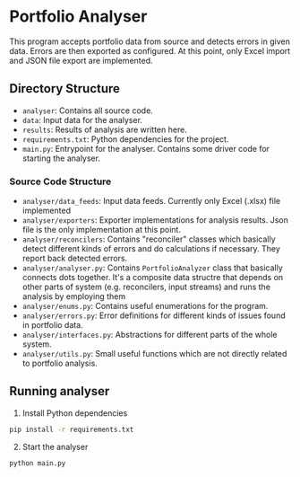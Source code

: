 # Portfolio Analyser

This program accepts portfolio data from source and detects errors in given data. Errors are then exported
as configured. At this point, only Excel import and JSON file export are implemented.

## Directory Structure

- `analyser`: Contains all source code.
- `data`: Input data for the analyser.
- `results`: Results of analysis are written here.
- `requirements.txt`: Python dependencies for the project.
- `main.py`: Entrypoint for the analyser. Contains some driver code for starting the analyser.


### Source Code Structure

- `analyser/data_feeds`: Input data feeds. Currently only Excel (.xlsx) file implemented
- `analyser/exporters`: Exporter implementations for analysis results. Json file is the only implementation at this point.
- `analyser/reconcilers`: Contains "reconciler" classes which basically detect different kinds of errors and do calculations if necessary. They report back detected errors.
- `analyser/analyser.py`: Contains `PortfolioAnalyzer` class that basically connects dots together. It's a composite
data structre that depends on other parts of system (e.g. reconcilers, input streams) and runs the analysis by
employing them
- `analyser/enums.py`: Contains useful enumerations for the program.
- `analyser/errors.py`: Error definitions for different kinds of issues found in portfolio data.
- `analyser/interfaces.py`: Abstractions for different parts of the whole system.
- `analyser/utils.py`: Small useful functions which are not directly related to portfolio analysis.

## Running analyser

1. Install Python dependencies

```bash
pip install -r requirements.txt
```

2. Start the analyser

```bash
python main.py
```
